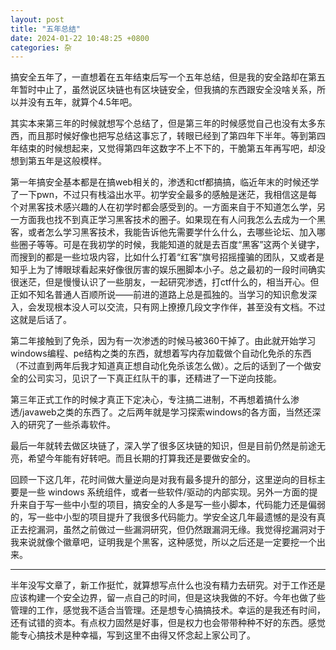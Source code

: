 ```yaml
---
layout: post
title: "五年总结"
date: 2024-01-22 10:48:25 +0800
categories: 杂
---
```


搞安全五年了，一直想着在五年结束后写一个五年总结，但是我的安全路却在第五年暂时中止了，虽然说区块链也有区块链安全，但我搞的东西跟安全没啥关系，所以并没有五年，就算个4.5年吧。  
  
其实本来第三年的时候就想写个总结了，但是第三年的时候感觉自己也没有太多东西，而且那时候好像也把写总结这事忘了，转眼已经到了第四年下半年。等到第四年结束的时候想起来，又觉得第四年这数字不上不下的，干脆第五年再写吧，却没想到第五年是这般模样。  
  
第一年搞安全基本都是在搞web相关的，渗透和ctf都搞搞，临近年末的时候还学了一下pwn，不过只有栈溢出水平。初学安全最多的感触是迷茫，我相信这是每个对黑客技术感兴趣的人在初学时都会感受到的。一方面来自于不知道怎么学，另一方面我也找不到真正学习黑客技术的圈子。如果现在有人问我怎么去成为一个黑客，或者怎么学习黑客技术，我能告诉他先需要学什么什么，去哪些论坛、加入哪些圈子等等。可是在我初学的时候，我能知道的就是去百度“黑客”这两个关键字，而搜到的都是一些垃圾内容，比如什么打着“红客”旗号招摇撞骗的团队，又或者是知乎上为了博眼球看起来好像很厉害的娱乐圈脚本小子。总之最初的一段时间确实很迷茫，但是慢慢认识了一些朋友，一起研究渗透，打ctf什么的，相当开心。但正如不知名普通人百顺所说——前进的道路上总是孤独的。当学习的知识愈发深入，会发现根本没人可以交流，只有网上撩撩几段文字作伴，甚至没有文档。不过这就是后话了。  

第二年接触到了免杀，因为有一次渗透的时候马被360干掉了。由此就开始学习windows编程、pe结构之类的东西，就想着写内存加载做个自动化免杀的东西（不过直到两年后我才知道真正想自动化免杀该怎么做）。之后的话到了一个做安全的公司实习，见识了一下真正红队干的事，还精进了一下逆向技能。  
  
第三年正式工作的时候才真正下定决心，专注搞二进制，不再想着搞什么渗透/javaweb之类的东西了。之后两年就是学习探索windows的各方面，当然还深入的研究了一些杀毒软件。  
  
最后一年就转去做区块链了，深入学了很多区块链的知识，但是目前仍然是前途无亮，希望今年能有好转吧。而且长期的打算我还是要做安全的。  

回顾一下这几年，花时间做大量逆向是对我有最多提升的部分，这里逆向的目标主要是一些 windows 系统组件，或者一些软件/驱动的内部实现。另外一方面的提升来自于写一些中小型的项目，搞安全的人多是写一些小脚本，代码能力还是偏弱的，写一些中小型的项目提升了我很多代码能力。学安全这几年最遗憾的是没有真正去挖漏洞，虽然之前做过一些漏洞研究，但仍然跟漏洞无缘。我觉得挖漏洞对于我来说就像个徽章吧，证明我是个黑客，这种感觉，所以之后还是一定要挖一个出来。

---

半年没写文章了，新工作挺忙，就算想写点什么也没有精力去研究。对于工作还是应该构建一个安全边界，留一点自己的时间，但是这块我做的不好。今年也做了些管理的工作，感觉我不适合当管理。还是想专心搞搞技术。幸运的是我还有时间，还有试错的资本。有点权力固然是好事，但是权力也会带带种种不好的东西。感觉能专心搞技术是种幸福，写到这里不由得又怀念起上家公司了。